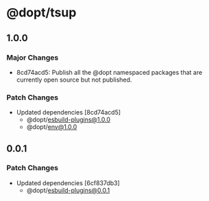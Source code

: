 # @dopt/tsup

## 1.0.0

### Major Changes

- 8cd74acd5: Publish all the @dopt namespaced packages that are currently open source but not published.

### Patch Changes

- Updated dependencies [8cd74acd5]
  - @dopt/esbuild-plugins@1.0.0
  - @dopt/env@1.0.0

## 0.0.1

### Patch Changes

- Updated dependencies [6cf837db3]
  - @dopt/esbuild-plugins@0.0.1
